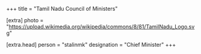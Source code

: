 +++
title = "Tamil Nadu Council of Ministers"

[extra]
photo = "https://upload.wikimedia.org/wikipedia/commons/8/81/TamilNadu_Logo.svg"

[extra.head]
person = "stalinmk"
designation = "Chief Minister"
+++